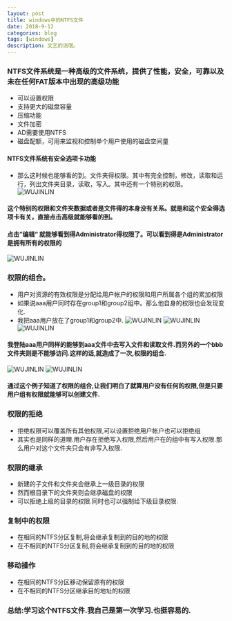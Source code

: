 ```yaml
---
layout: post
title: windows中的NTFS文件
date: 2018-9-12
categories: blog
tags: [windows]
description: 文艺的流氓。
---
```

### NTFS文件系统是一种高级的文件系统，提供了性能，安全，可靠以及未在任何FAT版本中出现的高级功能
 - 可以设置权限
 - 支持更大的磁盘容量
 - 压缩功能
 - 文件加密
 - AD需要使用NTFS
 - 磁盘配额，可用来监视和控制单个用户使用的磁盘空间量

#### NTFS文件系统有安全选项卡功能
 - 那么这时候也能够看的到。文件夹得权限。其中有完全控制，修改，读取和运行，列出文件夹目录，读取，写入。其中还有一个特别的权限。
![WUJINLIN](http://i1.bvimg.com/660902/63ae7a0c9e5356a2.png)

#### 这个特别的权限和文件夹数据或者是文件得的本身没有关系。就是和这个安全得选项卡有关，直接点击高级就能够看的到。
#### 点击”编辑“ 就能够看到得Administrator得权限了。可以看到得是Administrator是拥有所有的权限的
![WUJINLIN](http://i1.bvimg.com/660902/d2197808af1fcef6.png)
### 权限的组合。
 - 用户对资源的有效权限是分配给用户帐户的权限和用户所属各个组的累加权限
 - 如果说aaa用户同时存在group1和group2组中。那么他自身的权限也会发现变化.
 - 我把aaa用户放在了group1和group2中.
![WUJINLIN](http://i1.bvimg.com/660902/c27fcf057ef06325.png)
![WUJINLIN](http://i1.bvimg.com/660902/efb4b0a747b03b6a.png)
![WUJINLIN](http://i1.bvimg.com/660902/adfb9092375fb767.png)
#### 我登陆aaa用户同样的能够到aaa文件中去写入文件和读取文件.而另外的一个bbb文件夹则是不能够访问.这样的话,就造成了一次,权限的组合.
![WUJINLIN](http://i1.bvimg.com/660902/9bdd6c7d7460001e.png)
![WUJINLIN](http://i1.bvimg.com/660902/9f5a3b7ce9e29d6e.png)
#### 通过这个例子知道了权限的组合,让我们明白了就算用户没有任何的权限,但是只要用户组有权限就能够可以创建文件.

### 权限的拒绝
 - 拒绝权限可以覆盖所有其他权限,可以设置拒绝用户帐户也可以拒绝组
 - 其实也是同样的道理.用户存在拒绝写入权限,然后用户在的组中有写入权限.那么用户对这个文件夹只会有非写入权限.

### 权限的继承
 - 新建的子文件和文件夹会继承上一级目录的权限
 - 然而根目录下的文件夹则会继承磁盘的权限
 - 可以拒绝上级的目录的权限.同时也可以强制给下级目录权限.

### 复制中的权限
 - 在相同的NTFS分区复制,将会继承复制到的目的地的权限
 - 在不相同的NTFS分区复制,将会继承复制到的目的地的权限

### 移动操作
 - 在相同的NTFS分区移动保留原有的权限
 - 在不相同的NTFS分区继承目的地址的权限

### 总结:学习这个NTFS文件.我自己是第一次学习.也挺容易的.